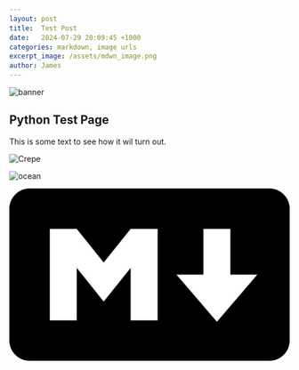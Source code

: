 ```yaml
---
layout: post
title:  Test Post
date:   2024-07-29 20:09:45 +1000
categories: markdown, image urls
excerpt_image: /assets/mdwn_image.png
author: James 
---
```


![banner]({{site.baseurl}}/assets/mdwn_image.jpg)


## Python Test Page 

This is some text to see how it wil turn out.

![Crepe](https://s3-media3.fl.yelpcdn.com/bphoto/cQ1Yoa75m2yUFFbY2xwuqw/348s.jpg)



![ocean](https://images.hdqwalls.com/download/beautiful-sea-coast-hd-1920x1080.jpg)


![marks](/assets/mdwn_image.png)